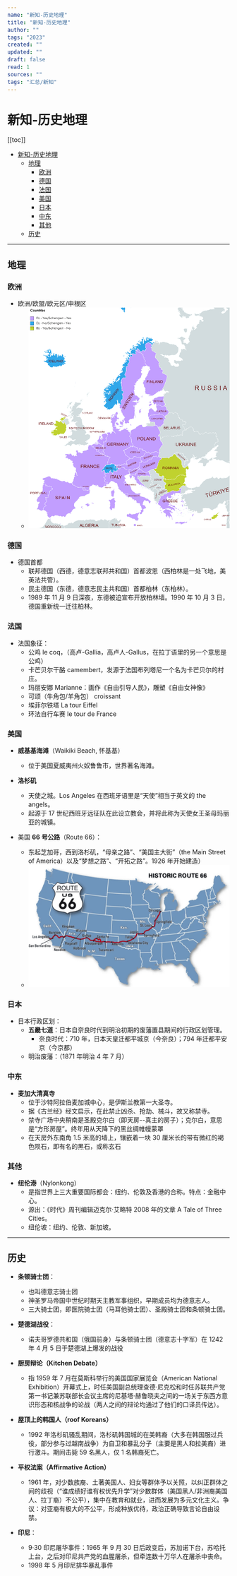 ```yaml
---
name: "新知-历史地理"
title: "新知-历史地理"
author: ""
tags: "2023"
created: ""
updated: ""
draft: false
read: 1
sources: ""
tags: "汇总/新知"
---
```


# 新知-历史地理

[[toc]]

- [新知-历史地理](#新知-历史地理)
  - [地理](#地理)
    - [欧洲](#欧洲)
    - [德国](#德国)
    - [法国](#法国)
    - [美国](#美国)
    - [日本](#日本)
    - [中东](#中东)
    - [其他](#其他)
  - [历史](#历史)

---

## 地理

### 欧洲

- 欧洲/欧盟/欧元区/申根区
  - ![](../images/map-europe.png)

### 德国

- 德国首都
  - 联邦德国（西德，德意志联邦共和国）首都波恩（西柏林是一处飞地，美英法共管）。
  - 民主德国（东德，德意志民主共和国）首都柏林（东柏林）。
  - 1989 年 11 月 9 日深夜，东德被迫宣布开放柏林墙。1990 年 10 月 3 日，德国重新统一迁往柏林。

### 法国

- 法国象征：
  - 公鸡 le coq，（高卢-Gallia，高卢人-Gallus，在拉丁语里的另一个意思是公鸡）
  - 卡芒贝尔干酪 camembert，发源于法国布列塔尼一个名为卡芒贝尔的村庄。
  - 玛丽安娜 Marianne：画作《自由引导人民》，雕塑《自由女神像》
  - 可颂（牛角包/羊角包） croissant
  - 埃菲尔铁塔 La tour Eiffel
  - 环法自行车赛 le tour de France

### 美国

- **威基基海滩**（Waikiki Beach, 怀基基）
  - 位于美国夏威夷州火奴鲁鲁市，世界著名海滩。

- **洛杉矶**
  - 天使之城。Los Angeles 在西班牙语里是“天使”相当于英文的 the angels。
  - 起源于 17 世纪西班牙远征队在此设立教会，并将此称为天使女王圣母玛丽亚的城镇。

- 美国 **66 号公路**（Route 66）：

  - 东起芝加哥，西到洛杉矶，“母亲之路”、“美国主大街”（the Main Street of America）以及“梦想之路”、“开拓之路”。1926 年开始建造）
  - ![](../images/us-route66.png)

### 日本

- 日本行政区划：
  - **五畿七道**：日本自奈良时代到明治初期的废藩置县期间的行政区划管理。
    - 奈良时代：710 年，日本天皇迁都平城京（今奈良）；794 年迁都平安京（今京都）
  - 明治废藩：（1871 年明治 4 年 7 月）

### 中东
- **麦加大清真寺**
  - 位于沙特阿拉伯麦加城中心，是伊斯兰教第一大圣寺。
  - 据《古兰经》经文启示，在此禁止凶杀、抢劫、械斗，故又称禁寺。
  - 禁寺广场中央稍南是圣殿克尔白（即天房--真主的房子）；克尔白，意思是“方形房屋”。终年用从天降下的黑丝绸帷幔蒙罩
  - 在天房外东南角 1.5 米高的墙上，镶嵌着一块 30 厘米长的带有微红的褐色陨石，即有名的黑石，或称玄石

### 其他

- **纽伦港**（Nylonkong）
  - 是指世界上三大重要国际都会：纽约、伦敦及香港的合称。特点：金融中心。
  - 源出：《时代》周刊编辑迈克尔·艾略特 2008 年的文章 A Tale of Three Cities。
  - 纽伦坡：纽约、伦敦、新加坡。

---

## 历史

- **条顿骑士团**：
  - 也叫德意志骑士团
  - 神圣罗马帝国中世纪时期天主教军事组织，早期成员均为德意志人。
  - 三大骑士团，即医院骑士团（马耳他骑士团）、圣殿骑士团和条顿骑士团。

- **楚德湖战役**：
  - 诺夫哥罗德共和国（俄国前身）与条顿骑士团（德意志十字军）在 1242 年 4 月 5 日于楚德湖上爆发的战役

- **厨房辩论（Kitchen Debate）**
  - 指 1959 年 7 月在莫斯科举行的美国国家展览会（American National Exhibition）开幕式上，时任美国副总统理查德·尼克松和时任苏联共产党第一书记兼苏联部长会议主席的尼基塔·赫鲁晓夫之间的一场关于东西方意识形态和核战争的论战（两人之间的辩论均通过了他们的口译员传达）。

- **屋顶上的韩国人（roof Koreans）**
  - 1992 年洛杉矶骚乱期间，洛杉矶韩国城的在美韩裔（大多在韩国服过兵役，部分参与过越南战争）为自卫和暴乱分子（主要是黑人和拉美裔）进行激斗。期间击毙 59 名黑人，仅 1 名韩裔死亡。

- **平权法案（Affirmative Action）**
  - 1961 年，对少数族裔、土著美国人、妇女等群体予以关照，以纠正群体之间的歧视（“谁成绩好谁有权优先升学”对少数群体（美国黑人/非洲裔美国人、拉丁裔）不公平），集中在教育和就业，进而发展为多元文化主义。争议：对亚裔有极大的不公平，形成种族优待，政治正确导致言论自由设禁。

- **印尼**：
  - 9·30 印尼屠华事件：1965 年 9 月 30 日后政变后，苏加诺下台，苏哈托上台，之后对印尼共产党的血腥屠杀，但牵连数十万华人在屠杀中丧命。
  - 1998 年 5 月印尼排华暴乱事件
